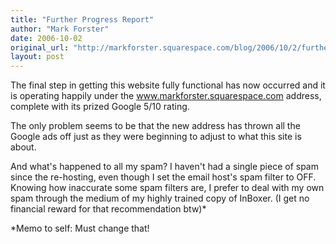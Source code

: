 ```yaml
---
title: "Further Progress Report"
author: "Mark Forster"
date: 2006-10-02
original_url: "http://markforster.squarespace.com/blog/2006/10/2/further-progress-report.html"
layout: post
---
```


The final step in getting this website fully functional has now occurred and it is operating happily under the www.markforster.squarespace.com address, complete with its prized Google 5/10 rating.

The only problem seems to be that the new address has thrown all the Google ads off just as they were beginning to adjust to what this site is about.

And what's happened to all my spam? I haven't had a single piece of spam since the re-hosting, even though I set the email host's spam filter to OFF. Knowing how inaccurate some spam filters are, I prefer to deal with my own spam through the medium of my highly trained copy of InBoxer. (I get no financial reward for that recommendation btw)*

*Memo to self: Must change that!
